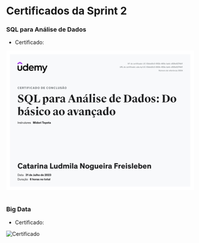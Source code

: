 #
# Certificados da Sprint 2

### SQL para Análise de Dados

- Certificado: 

![Certificado](https://github.com/catarwnalud/pbCompass/blob/fff59a4869c0f3d6a1c2a6f926d72781bcb433ff/sprint_2/certifcados/sql.jpg)

# 

### Big Data

- Certificado:

![Certificado](#)

#
